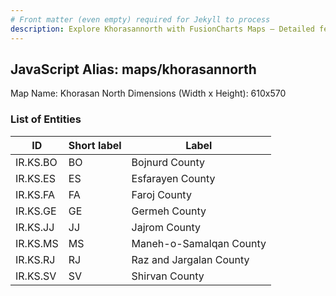 ```yaml
---
# Front matter (even empty) required for Jekyll to process
description: Explore Khorasannorth with FusionCharts Maps – Detailed features for seamless integration. Try now & enhance your data visualization today! 
---
```


## JavaScript Alias: maps/khorasannorth

Map Name: Khorasan North
Dimensions (Width x Height): 610x570





### List of Entities

ID | Short label | Label
---|---|---|
IR.KS.BO|BO|Bojnurd County
IR.KS.ES|ES|Esfarayen County
IR.KS.FA|FA|Faroj County
IR.KS.GE|GE|Germeh County
IR.KS.JJ|JJ|Jajrom County
IR.KS.MS|MS|Maneh-o-Samalqan County
IR.KS.RJ|RJ|Raz and Jargalan County
IR.KS.SV|SV|Shirvan County